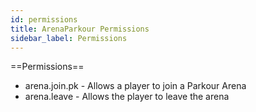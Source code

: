 ```yaml
---
id: permissions
title: ArenaParkour Permissions
sidebar_label: Permissions
---
```


==Permissions==

- arena.join.pk - Allows a player to join a Parkour Arena
- arena.leave - Allows the player to leave the arena
